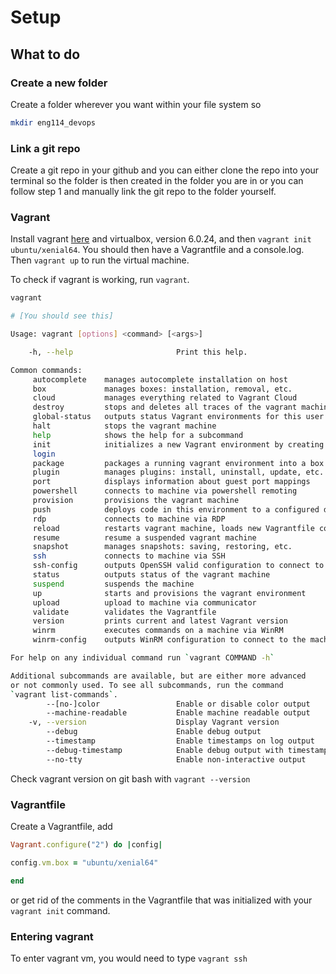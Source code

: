 # Setup

## What to do

### Create a new folder

Create a folder wherever you want within your file system so

```bash
mkdir eng114_devops
```

### Link a git repo

Create a git repo in your github and you can either clone the repo into your terminal so the folder is then created in the folder you are in or you can follow step 1 and manually link the git repo to the folder yourself.

### Vagrant

Install vagrant [here](https://www.vagrantup.com) and virtualbox, version 6.0.24, and then `vagrant init ubuntu/xenial64`. You should then have a Vagrantfile and a console.log.
Then `vagrant up` to run the virtual machine.

To check if vagrant is working, run `vagrant`.

```bash
vagrant

# [You should see this]

Usage: vagrant [options] <command> [<args>]

    -h, --help                       Print this help.

Common commands:
     autocomplete    manages autocomplete installation on host
     box             manages boxes: installation, removal, etc.
     cloud           manages everything related to Vagrant Cloud
     destroy         stops and deletes all traces of the vagrant machine
     global-status   outputs status Vagrant environments for this user
     halt            stops the vagrant machine
     help            shows the help for a subcommand
     init            initializes a new Vagrant environment by creating a Vagrantfile
     login
     package         packages a running vagrant environment into a box
     plugin          manages plugins: install, uninstall, update, etc.
     port            displays information about guest port mappings
     powershell      connects to machine via powershell remoting
     provision       provisions the vagrant machine
     push            deploys code in this environment to a configured destination
     rdp             connects to machine via RDP
     reload          restarts vagrant machine, loads new Vagrantfile configuration
     resume          resume a suspended vagrant machine
     snapshot        manages snapshots: saving, restoring, etc.
     ssh             connects to machine via SSH
     ssh-config      outputs OpenSSH valid configuration to connect to the machine
     status          outputs status of the vagrant machine
     suspend         suspends the machine
     up              starts and provisions the vagrant environment
     upload          upload to machine via communicator
     validate        validates the Vagrantfile
     version         prints current and latest Vagrant version
     winrm           executes commands on a machine via WinRM
     winrm-config    outputs WinRM configuration to connect to the machine

For help on any individual command run `vagrant COMMAND -h`

Additional subcommands are available, but are either more advanced
or not commonly used. To see all subcommands, run the command
`vagrant list-commands`.
        --[no-]color                 Enable or disable color output
        --machine-readable           Enable machine readable output
    -v, --version                    Display Vagrant version
        --debug                      Enable debug output
        --timestamp                  Enable timestamps on log output
        --debug-timestamp            Enable debug output with timestamps
        --no-tty                     Enable non-interactive output
```

Check vagrant version on git bash with `vagrant --version`

### Vagrantfile

Create a Vagrantfile, add

```ruby
Vagrant.configure("2") do |config|

config.vm.box = "ubuntu/xenial64"

end
```

or get rid of the comments in the Vagrantfile that was initialized with your `vagrant init` command.

### Entering vagrant

To enter vagrant vm, you would need to type `vagrant ssh`
